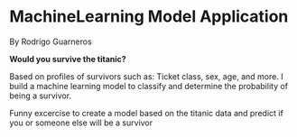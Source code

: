 # **MachineLearning Model Application**
By Rodrigo Guarneros

**Would you survive the titanic?**

Based on profiles of survivors such as: Ticket class, sex, age, and more. I build a machine learning model to classify and determine the probability of being a survivor.

Funny excercise to create a model based on the titanic data and predict if you or someone else will be a survivor

